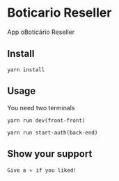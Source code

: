 # Boticario Reseller

App oBoticário Reseller 

## Install

`
  yarn install
`

## Usage 

You need two terminals 

`
  yarn run dev(front-front)
`


`
  yarn run start-auth(back-end)
`

## Show your support

`
  Give a ⭐️ if you liked!
`


